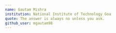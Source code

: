 ```yaml
---
name: Gautam Mishra 
institution: National Institute of Technology Goa
quote: The answer is always no unless you ask.
github_user: mgautam98
---
```

